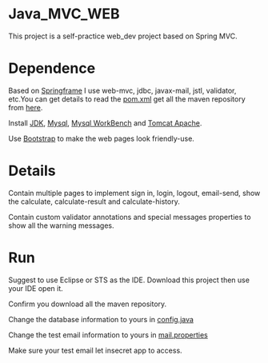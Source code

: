 # Java_MVC_WEB
 This project is a self-practice web_dev project based on Spring MVC.

 # Dependence

 Based on [Springframe](https://spring.io/)
 I use web-mvc, jdbc, javax-mail, jstl, validator, etc.You can get details to read the [pom.xml](pom.xml) get all the maven repository from [here](https://mvnrepository.com/).

 Install [JDK](https://www.oracle.com/java/technologies/javase-downloads.html), [Mysql](https://dev.mysql.com/downloads/installer/), [Mysql WorkBench](https://dev.mysql.com/downloads/workbench/) and [Tomcat Apache](http://tomcat.apache.org/). 

 Use [Bootstrap](https://getbootstrap.com/) to make the web pages look friendly-use.

 # Details

 Contain multiple pages to implement sign in, login, logout, email-send, show the calculate, calculate-result and calculate-history.

 Contain custom validator annotations and special messages properties to show all the warning messages.

 # Run

 Suggest to use Eclipse or STS as the IDE. Download this project then use your IDE open it.

 Confirm you download all the maven repository.

 Change the database information to yours in [config.java](src/main/java/com/jian/lcapp/config/LoveCalculatorAppConfig.java)

 Change the test email information to yours in [mail.properties](src/main/resources/mail.properties)

 Make sure your test email let insecret app to access.

